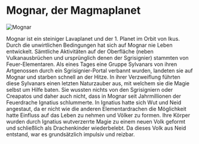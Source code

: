 # Mognar, der Magmaplanet

![Mognar](mognar.png)

Mognar ist ein steiniger Lavaplanet und der 1. Planet im Orbit von Ikus. Durch die unwirtlichen Bedingungen hat sich auf Mognar nie Leben entwickelt. Sämtliche Aktivitäten auf der Oberfläche (neben Vulkanausbrüchen und ursprünglich denen der Sgrisignier) stammten von Feuer-Elementaren. 
Als eines Tages eine Gruppe Sylvanars von ihren Artgenossen durch ein Sgrisignier-Portal verbannt wurden, landeten sie auf Mognar und starben schnell an der Hitze. In ihrer Verzweiflung führten diese Sylvanars einen letzten Naturzauber aus, mit welchem sie die Magie selbst um Hilfe baten. Sie wussten nichts von den Sgrisigniern oder Creapatos und daher auch nicht, dass in Mognar seit Jahrmillionen der Feuerdrache Ignatius schlummerte. In Ignatius hatte sich Wut und Neid angestaut, da er nicht wie die anderen Elementardrachen die Möglichkeit hatte Einfluss auf das Leben zu nehmen und Völker zu formen. Ihre Körper wurden durch Ignatius wutverzerrte Magie zu einem neuen Volk geformt und schließlich als Drachenkinder wiederbelebt. Da dieses Volk aus Neid entstand, war es grundsätzlich impulsiv und reizbar. 
